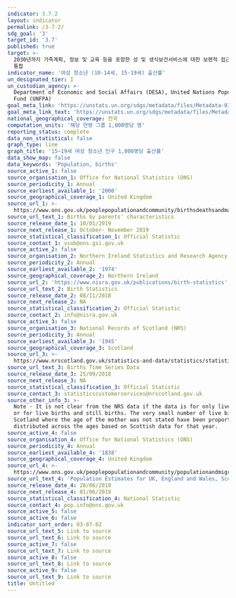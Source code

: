 ```yaml
---
indicator: 3.7.2
layout: indicator
permalink: /3-7-2/
sdg_goal: '3'
target_id: '3.7'
published: true
target: >-
  2030년까지 가족계획, 정보 및 교육 등을 포함한 성 및 생식보건서비스에 대한 보편적 접근을 보장하고 생식보건을 국가전략과 프로그램에
  통합 
indicator_name: '여성 청소년 (10-14세, 15-19세) 출산률'
un_designated_tier: I
un_custodian_agency: >-
  Department of Economic and Social Affairs (DESA), United Nations Population
  Fund (UNFPA)
goal_meta_link: 'https://unstats.un.org/sdgs/metadata/files/Metadata-03-07-02.pdf'
goal_meta_link_text: 'https://unstats.un.org/sdgs/metadata/files/Metadata-03-07-02.pdf'
national_geographical_coverage: 전국
computation_units: '해당 연령 그룹 1,000명당 명'
reporting_status: complete
data_non_statistical: false
graph_type: line
graph_title: '15~19세 여성 청소년 인구 1,000명당 출산률'
data_show_map: false
data_keywords: 'Population, births'
source_active_1: false
source_organisation_1: Office for National Statistics (ONS)
source_periodicity_1: Annual
source_earliest_available_1: '2000'
source_geographical_coverage_1: United Kingdom
source_url_1: >-
  https://www.ons.gov.uk/peoplepopulationandcommunity/birthsdeathsandmarriages/livebirths/datasets/birthsbyparentscharacteristics
source_url_text_1: Births by parents' characteristics
source_release_date_1: 10/01/2019
source_next_release_1: October- November 2019
source_statistical_classification_1: Official Statistic
source_contact_1: vsob@ons.gsi.gov.uk
source_active_2: false
source_organisation_2: Northern Ireland Statistics and Research Agency (NISRA)
source_periodicity_2: Annual
source_earliest_available_2: '1974'
source_geographical_coverage_2: Northern Ireland
source_url_2: 'https://www.nisra.gov.uk/publications/birth-statistics'
source_url_text_2: Birth Statistics
source_release_date_2: 08/11/2018
source_next_release_2: NA
source_statistical_classification_2: Official Statistic
source_contact_2: info@nisra.gov.uk
source_active_3: false
source_organisation_3: National Records of Scotland (NRS)
source_periodicity_3: Annual
source_earliest_available_3: '1945'
source_geographical_coverage_3: Scotland
source_url_3: >-
  https://www.nrscotland.gov.uk/statistics-and-data/statistics/statistics-by-theme/vital-events/births/births-time-series-data
source_url_text_3: Births Time Series Data
source_release_date_3: 25/09/2018
source_next_release_3: NA
source_statistical_classification_3: Official Statistic
source_contact_3: statisticscustomerservices@nrscotland.gov.uk
source_other_info_3: >-
  Note - It is not clear from the NRS data if the data is for only live births,
  or for live births and still births. The very small number of live births in
  Scotland where the age of the mother was not stated have been proportionately
  distributed across the ages based on Scottish data for that year.
source_active_4: false
source_organisation_4: Office for National Statistics (ONS)
source_periodicity_4: Annual
source_earliest_available_4: '1838'
source_geographical_coverage_4: United Kingdom
source_url_4: >-
  https://www.ons.gov.uk/peoplepopulationandcommunity/populationandmigration/populationestimates/datasets/populationestimatesforukenglandandwalesscotlandandnorthernireland
source_url_text_4: 'Population Estimates for UK, England and Wales, Scotland and Northern Ireland'
source_release_date_4: 28/06/2018
source_next_release_4: 01/06/2019
source_statistical_classification_4: National Statistic
source_contact_4: pop.info@ons.gov.uk
source_active_5: false
source_active_6: false
indicator_sort_order: 03-07-02
source_url_text_5: Link to source
source_url_text_6: Link to source
source_active_7: false
source_url_text_7: Link to source
source_active_8: false
source_url_text_8: Link to source
source_active_9: false
source_url_text_9: Link to source
title: Untitled
---
```

